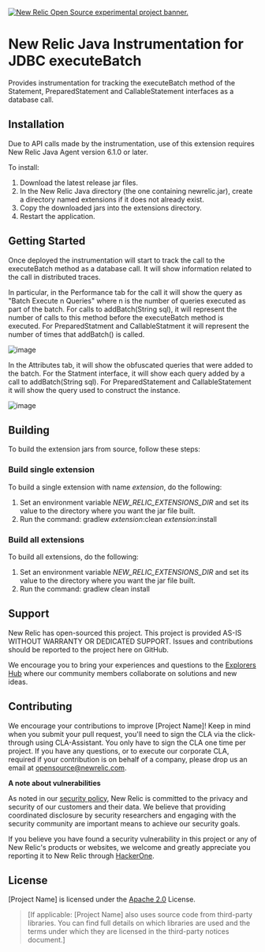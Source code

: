 <a href="https://opensource.newrelic.com/oss-category/#new-relic-experimental"><picture><source media="(prefers-color-scheme: dark)" srcset="https://github.com/newrelic/opensource-website/raw/main/src/images/categories/dark/Experimental.png"><source media="(prefers-color-scheme: light)" srcset="https://github.com/newrelic/opensource-website/raw/main/src/images/categories/Experimental.png"><img alt="New Relic Open Source experimental project banner." src="https://github.com/newrelic/opensource-website/raw/main/src/images/categories/Experimental.png"></picture></a>

# New Relic Java Instrumentation for JDBC executeBatch

Provides instrumentation for tracking the executeBatch method of the Statement, PreparedStatement and CallableStatement interfaces as a database call.

## Installation
Due to API calls made by the instrumentation, use of this extension requires New Relic Java Agent version 6.1.0 or later.

To install:   
1. Download the latest release jar files.    
2. In the New Relic Java directory (the one containing newrelic.jar), create a directory named extensions if it does not already exist.   
3. Copy the downloaded jars into the extensions directory.   
4. Restart the application.   
## Getting Started

Once deployed the instrumentation will start to track the call to the executeBatch method as a database call.  It will show information related to the call in distributed traces.   
   
In particular, in the Performance tab for the call it will show the query as "Batch Execute n Queries" where n is the number of queries executed as part of the batch.   For calls to addBatch(String sql), it will represent the number of calls to this method before the executeBatch method is executed.  For PreparedStatment and CallableStatment it will represent the number of times that addBatch() is called.
   
![image](https://user-images.githubusercontent.com/8822859/116466509-2eb03e00-a834-11eb-963c-14c511957517.png)

In the Attributes tab, it will show the obfuscated queries that were added to the batch.   For the Statment interface, it will show each query added by a call to addBatch(String sql).   For PreparedStatement and CallableStatement it will show the query used to construct the instance.
   
![image](https://user-images.githubusercontent.com/8822859/116467343-302e3600-a835-11eb-8912-9fbcc83d08c7.png)


## Building

To build the extension jars from source, follow these steps:
### Build single extension
To build a single extension with name *extension*, do the following:
1. Set an environment variable *NEW_RELIC_EXTENSIONS_DIR* and set its value to the directory where you want the jar file built.
2. Run the command: gradlew *extension*:clean *extension*:install
### Build all extensions
To build all extensions, do the following:
1. Set an environment variable *NEW_RELIC_EXTENSIONS_DIR* and set its value to the directory where you want the jar file built.
2. Run the command: gradlew clean install

## Support

New Relic has open-sourced this project. This project is provided AS-IS WITHOUT WARRANTY OR DEDICATED SUPPORT. Issues and contributions should be reported to the project here on GitHub.

We encourage you to bring your experiences and questions to the [Explorers Hub](https://discuss.newrelic.com) where our community members collaborate on solutions and new ideas.

## Contributing

We encourage your contributions to improve [Project Name]! Keep in mind when you submit your pull request, you'll need to sign the CLA via the click-through using CLA-Assistant. You only have to sign the CLA one time per project. If you have any questions, or to execute our corporate CLA, required if your contribution is on behalf of a company, please drop us an email at opensource@newrelic.com.

**A note about vulnerabilities**

As noted in our [security policy](../../security/policy), New Relic is committed to the privacy and security of our customers and their data. We believe that providing coordinated disclosure by security researchers and engaging with the security community are important means to achieve our security goals.

If you believe you have found a security vulnerability in this project or any of New Relic's products or websites, we welcome and greatly appreciate you reporting it to New Relic through [HackerOne](https://hackerone.com/newrelic).

## License

[Project Name] is licensed under the [Apache 2.0](http://apache.org/licenses/LICENSE-2.0.txt) License.

>[If applicable: [Project Name] also uses source code from third-party libraries. You can find full details on which libraries are used and the terms under which they are licensed in the third-party notices document.]
